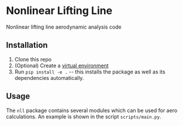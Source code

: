 # Nonlinear Lifting Line

Nonlinear lifting line aerodynamic analysis code

## Installation

1. Clone this repo
2. (Optional) Create a [virtual environment](https://docs.python.org/3/library/venv.html)
3. Run `pip install -e .` -- this installs the package as well as its dependencies automatically.

## Usage

The `nll` package contains several modules which can be used for aero calculations. An example is shown in the script `scripts/main.py`.
